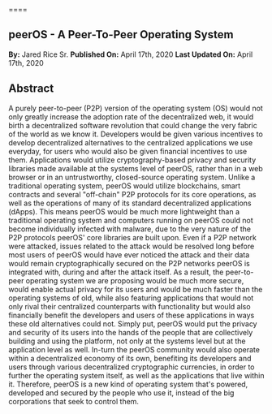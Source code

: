 ====
## peerOS - A Peer-To-Peer Operating System
**By:** Jared Rice Sr.
**Published On:** April 17th, 2020
**Last Updated On:** April 17th, 2020

## Abstract
A purely peer-to-peer (P2P) version of the operating system (OS) would not only greatly increase the adoption rate of the decentralized web, it would birth a decentralized software revolution that could change the very fabric of the world as we know it. Developers would be given various incentives to develop decentralized alternatives to the centralized applications we use everyday, for users who would also be given financial incentives to use them. Applications would utilize cryptography-based privacy and security libraries made available at the systems level of peerOS, rather than in a web browser or in an untrustworthy, closed-source operating system. Unlike a traditional operating system, peerOS would utilize blockchains, smart contracts and several "off-chain" P2P protocols for its core operations, as well as the operations of many of its standard decentralized applications (dApps). This means peerOS would be much more lightweight than a traditional operating system and computers running on peerOS could not become individually infected with malware, due to the very nature of the P2P protocols peerOS' core libraries are built upon. Even if a P2P network were attacked, issues related to the attack would be resolved long before most users of peerOS would have ever noticed the attack and their data would remain cryptographically secured on the P2P networks peerOS is integrated with, during and after the attack itself. As a result, the peer-to-peer operating system we are proposing would be much more secure, would enable actual privacy for its users and would be much faster than the operating systems of old, while also featuring applications that would not only rival their centralized counterparts with functionality but would also financially benefit the developers and users of these applications in ways these old alternatives could not. Simply put, peerOS would put the privacy and security of its users into the hands of the people that are collectively building and using the platform, not only at the systems level but at the application level as well. In-turn the peerOS community would also operate within a decentralized economy of its own, benefiting its developers and users through various decentralized cryptographic currencies, in order to further the operating system itself, as well as the applications that live within it. Therefore, peerOS is a new kind of operating system that's powered, developed and secured by the people who use it, instead of the big corporations that seek to control them.
